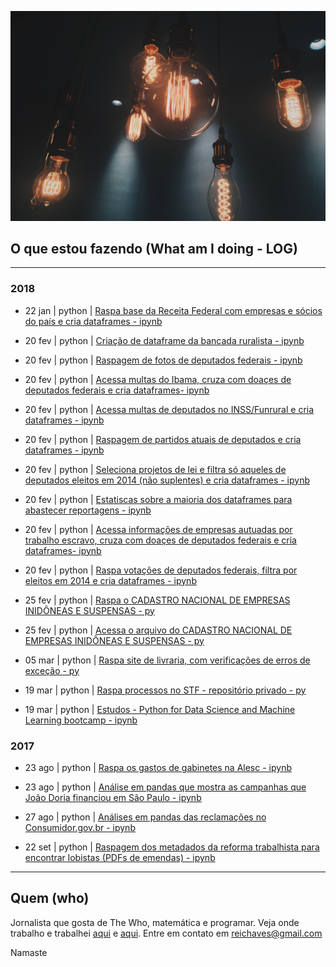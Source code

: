 [![highlights](doc/pexels-photo-401107.jpeg)](https://github.com/reichaves)

## O que estou fazendo (What am I doing - LOG)
----

### 2018

+ 22 jan | python | [Raspa base da Receita Federal com empresas e sócios do país e cria dataframes - ipynb](https://github.com/reichaves/curso_knight_python_2017/blob/master/roboempresa.ipynb)

+ 20 fev | python | [Criação de dataframe da bancada ruralista - ipynb](https://github.com/Reporter-Brasil/Ruralometro/blob/master/bancada/robancada.ipynb)

+ 20 fev | python | [Raspagem de fotos de deputados federais - ipynb](https://github.com/Reporter-Brasil/Ruralometro/blob/master/fotos/robofoto.ipynb)

+ 20 fev | python | [Acessa multas do Ibama, cruza com doaçes de deputados federais e cria dataframes- ipynb](https://github.com/Reporter-Brasil/Ruralometro/blob/master/ibama/robobama.ipynb)

+ 20 fev | python | [Acessa multas de deputados no INSS/Funrural e cria dataframes - ipynb](https://github.com/Reporter-Brasil/Ruralometro/blob/master/inss_funrural/robofun.ipynb)

+ 20 fev | python | [Raspagem de partidos atuais de deputados e cria dataframes - ipynb](https://github.com/Reporter-Brasil/Ruralometro/blob/master/partidos/robatual.ipynb)

+ 20 fev | python | [Seleciona projetos de lei e filtra só aqueles de deputados eleitos em 2014 (não suplentes) e cria dataframes - ipynb](https://github.com/Reporter-Brasil/Ruralometro/blob/master/projetos/roboprojetos.ipynb)

+ 20 fev | python | [Estatiscas sobre a maioria dos dataframes para abastecer reportagens - ipynb](https://github.com/Reporter-Brasil/Ruralometro/blob/master/ruralometro/robomestre.ipynb)

+ 20 fev | python | [Acessa informações de empresas autuadas por trabalho escravo, cruza com doaçes de deputados federais e cria dataframes- ipynb](https://github.com/Reporter-Brasil/Ruralometro/blob/master/trabalho_escravo/roboescravo.ipynb)

+ 20 fev | python | [Raspa votações de deputados federais, filtra por eleitos em 2014 e cria dataframes - ipynb](https://github.com/Reporter-Brasil/Ruralometro/blob/master/votos/robovoto.ipynb)

+ 25 fev | python | [Raspa o CADASTRO NACIONAL DE EMPRESAS INIDÔNEAS E SUSPENSAS - py](https://github.com/reichaves/curso_knight_python_2017/blob/master/robo_ceis.py)

+ 25 fev | python | [Acessa o arquivo do CADASTRO NACIONAL DE EMPRESAS INIDÔNEAS E SUSPENSAS - py](https://github.com/reichaves/curso_knight_python_2017/blob/master/robo_ceis_lendoarquivointeiro.py)

+ 05 mar | python | [Raspa site de livraria, com verificações de erros de exceção - py](https://github.com/reichaves/curso_knight_python_2017/blob/master/raspa_livraria1.py)

+ 19 mar | python | [Raspa processos no STF - repositório privado - py](https://github.com/reichaves)

+ 19 mar | python | [Estudos - Python for Data Science and Machine Learning bootcamp - ipynb](https://github.com/reichaves/course_pdsmlb)

### 2017

+ 23 ago | python | [Raspa os gastos de gabinetes na Alesc - ipynb](https://github.com/reichaves/raspa_alesc/blob/master/raspador.ipynb)

+ 23 ago | python | [Análise em pandas que mostra as campanhas que João Doria financiou em São Paulo - ipynb](https://github.com/reichaves/doria_as_a_donor/blob/master/Doria_as_a_Donor.ipynb)

+ 27 ago | python | [Análises em pandas das reclamações no Consumidor.gov.br - ipynb](https://github.com/reichaves/dados_justica/blob/master/reclam_1_sem_17.ipynb)

+ 22 set | python | [Raspagem dos metadados da reforma trabalhista para encontrar lobistas (PDFs de emendas) - ipynb](https://github.com/reichaves/reftrab/blob/master/chupaemenda.ipynb)


----
## Quem (who)
Jornalista que gosta de The Who, matemática e programar. Veja onde trabalho e trabalhei [aqui](https://www.reinaldochaves.com) e [aqui](https://www.linkedin.com/in/reinaldochaves/). Entre em contato em reichaves@gmail.com

Namaste

